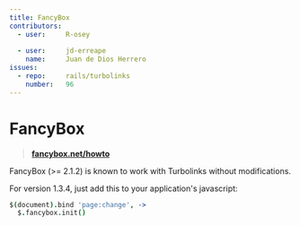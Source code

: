 ```yaml
---
title: FancyBox
contributors:
  - user:     R-osey
  
  - user:     jd-erreape
    name:     Juan de Dios Herrero
issues:
  - repo:     rails/turbolinks
    number:   96
---
```


# FancyBox

> **[fancybox.net/howto](http://fancybox.net/howto)**

FancyBox (>= 2.1.2) is known to work with Turbolinks without modifications.

For version 1.3.4, just add this to your application's javascript:

```coffeescript
$(document).bind 'page:change', ->
  $.fancybox.init()
```
